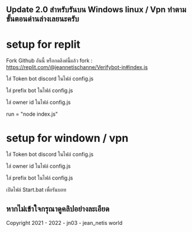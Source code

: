 ## Update 2.0 สำหรับรันบน Windows linux / Vpn ทำตามขั้นตอนด่านล่างเลยนะครับ

# setup for replit

Fork Github อันนี้ หรือกดลิงค์นี้แล้ว fork : https://replit.com/@jeannetischanne/Verifybot-jn#index.js

ใส่ Token bot discord ในไฟล์ config.js

ใส่ prefix bot ในไฟล์ config.js

ใส่ owner id ในไฟล์ config.js

run = "node index.js"

# setup for windown / vpn

ใส่ Token bot discord ในไฟล์ config.js

ใส่ owner id ในไฟล์ config.js

ใส่ prefix bot ในไฟล์ config.js

เปิดไฟล์ Start.bat เพื่อรันบอท

## หากไม่เข้าใจกรุณาดูคลิปอย่างละเอียด 

Copyright 2021 - 2022 - jn03 - jean_netis world

